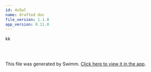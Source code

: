 ```yaml
---
id: 4x5wl
name: drafted doc
file_version: 1.1.0
app_version: 0.11.0
---
```


kk

<br/>

<br/>

This file was generated by Swimm. [Click here to view it in the app](https://swimm-web-app.web.app/repos/Z2l0aHViJTNBJTNBdGVzdC1naXRodWItYXBwJTNBJTNBc3dpbW1pbw==/docs/4x5wl).